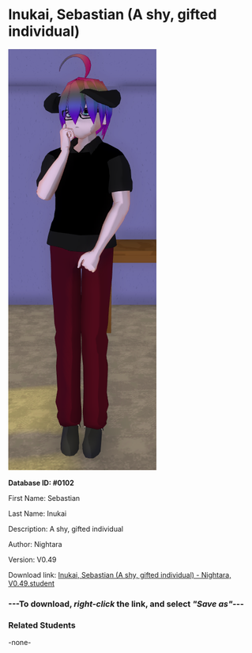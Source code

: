 # Inukai, Sebastian (A shy, gifted individual)

<img src="../../Files/Images/Inukai, Sebastian (A shy, gifted individual).png" title="Inukai, Sebastian (A shy, gifted individual) - Nightara, V0.49">

**Database ID: #0102**

First Name: Sebastian

Last Name: Inukai

Description: A shy, gifted individual

Author: Nightara

Version: V0.49

Download link: <a href="https://raw.githubusercontent.com/Arbiter1223/Daigaku-Gurashi-Custom-Students/master/Files/Student%20Files/Inukai%2C%20Sebastian%20(A%20shy%2C%20gifted%20individual)%20-%20Nightara%2C%20V0.49.student">Inukai, Sebastian (A shy, gifted individual) - Nightara, V0.49.student</a>

### ---**To download, _right-click_ the link, and select _"Save as"_**---

### Related Students

-none-
